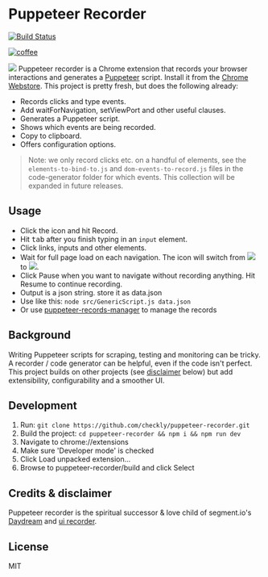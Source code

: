 # Puppeteer Recorder

[![Build Status](https://travis-ci.org/checkly/puppeteer-recorder.svg?branch=develop)](https://travis-ci.org/checkly/puppeteer-recorder)

[![coffee](https://www.buymeacoffee.com/assets/img/custom_images/orange_img.png)](https://www.buymeacoffee.com/UJGejcNli)

![](src/images/recorder.png)
Puppeteer recorder is a Chrome extension that records your browser interactions and generates a 
[Puppeteer](https://github.com/GoogleChrome/puppeteer) script. Install it from the [Chrome Webstore](https://chrome.google.com/webstore/detail/puppeteer-recorder/djeegiggegleadkkbgopoonhjimgehda).
This project is pretty fresh, but does the following already:

- Records clicks and type events.
- Add waitForNavigation, setViewPort and other useful clauses. 
- Generates a Puppeteer script.
- Shows which events are being recorded.
- Copy to clipboard.
- Offers configuration options.

> Note: we only record clicks etc. on a handful of elements, see the `elements-to-bind-to.js` and `dom-events-to-record.js` files in the code-generator folder for which events. This collection will be expanded in future releases.

## Usage

- Click the icon and hit Record.
- Hit <kbd>tab</kbd> after you finish typing in an `input` element.
- Click links, inputs and other elements.
- Wait for full page load on each navigation. The icon will switch from ![](src/images/icon_rec.png) to ![](src/images/icon_wait.png).
- Click Pause when you want to navigate without recording anything. Hit Resume to continue recording. 
- Output is a json string. store it as data.json
- Use like this: `node src/GenericScript.js data.json`
- Or use [puppeteer-records-manager](https://github.com/c19/puppeteer-records-manager) to manage the records

## Background

Writing Puppeteer scripts for scraping, testing and monitoring can be tricky. A recorder / code generator can be helpful,
even if the code isn't perfect. This project builds on other projects (see [disclaimer](#user-content-credits--disclaimer) 
below) but add extensibility, configurability and a smoother UI.

## Development

1. Run: `git clone https://github.com/checkly/puppeteer-recorder.git`
2. Build the project: `cd puppeteer-recorder && npm i && npm run dev`
2. Navigate to chrome://extensions
3. Make sure 'Developer mode' is checked
4. Click Load unpacked extension...
5. Browse to puppeteer-recorder/build and click Select

## Credits & disclaimer

Puppeteer recorder is the spiritual successor & love child of segment.io's 
[Daydream](https://github.com/segmentio/daydream) and [ui recorder](https://github.com/yguan/ui-recorder).

## License
MIT
